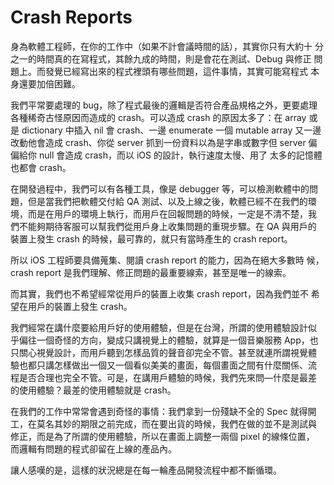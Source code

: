 Crash Reports
=============

身為軟體工程師，在你的工作中（如果不計會議時間的話），其實你只有大約十
分之一的時間真的在寫程式，其餘九成的時間，則是會花在測試、Debug 與修正
問題上。而發覺已經寫出來的程式裡頭有哪些問題，這件事情，其實可能寫程式
本身還要加倍困難。

我們平常要處理的 bug，除了程式最後的邏輯是否符合產品規格之外，更要處理
各種稀奇古怪原因而造成的 crash。可以造成 crash 的原因太多了：在 array
或是 dictionary 中插入 nil 會 crash、一邊 enumerate 一個 mutable array
又一邊改動他會造成 crash、你從 server 抓到一份資料以為是字串或數字但
server 偏偏給你 null 會造成 crash，而以 iOS 的設計，執行速度太慢、用了
太多的記憶體也都會 crash。

在開發過程中，我們可以有各種工具，像是 debugger 等，可以檢測軟體中的問
題，但是當我們把軟體交付給 QA 測試、以及上線之後，軟體已經不在我們的環
境，而是在用戶的環境上執行，而用戶在回報問題的時候，一定是不清不楚，我
們不能夠期待客服可以幫我們從用戶身上收集問題的重現步驟。在 QA 與用戶的
裝置上發生 crash 的時候，最可靠的，就只有當時產生的 crash report。

所以 iOS 工程師要具備蒐集、閱讀 crash report 的能力，因為在絕大多數時
候，crash report 是我們理解、修正問題的最重要線索，甚至是唯一的線索。

而其實，我們也不希望經常從用戶的裝置上收集 crash report，因為我們並不
希望在用戶的裝置上發生 crash。

我們經常在講什麼要給用戶好的使用體驗，但是在台灣，所謂的使用體驗設計似
乎偏往一個奇怪的方向，變成只講視覺上的體驗，就算是一個音樂服務 App，也
只關心視覺設計，而用戶聽到怎樣品質的聲音卻完全不管。甚至就連所謂視覺體
驗也都只講怎樣做出一個又一個看似美美的畫面，每個畫面之間有什麼關係、流
程是否合理也完全不管。可是，在講用戶體驗的時候，我們先來問—什麼是最差
的使用體驗？最差的使用體驗就是 crash。

在我們的工作中常常會遇到奇怪的事情：我們拿到一份殘缺不全的 Spec 就得開
工，在莫名其妙的期限之前完成，而在要出貨的時候，我們在做的並不是測試與
修正，而是為了所謂的使用體驗，所以在畫面上調整一兩個 pixel 的線條位置，
而邏輯有問題的程式卻留在上線的產品內。

讓人感嘆的是，這樣的狀況總是在每一輪產品開發流程中都不斷循環。
